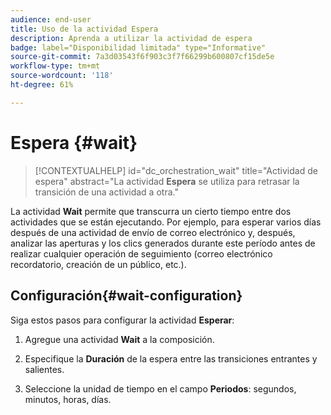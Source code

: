 ```yaml
---
audience: end-user
title: Uso de la actividad Espera
description: Aprenda a utilizar la actividad de espera
badge: label="Disponibilidad limitada" type="Informative"
source-git-commit: 7a3d03543f6f903c3f7f66299b600807cf15de5e
workflow-type: tm+mt
source-wordcount: '118'
ht-degree: 61%

---
```


# Espera {#wait}

>[!CONTEXTUALHELP]
>id="dc_orchestration_wait"
>title="Actividad de espera"
>abstract="La actividad **Espera** se utiliza para retrasar la transición de una actividad a otra."

La actividad **Wait** permite que transcurra un cierto tiempo entre dos actividades que se están ejecutando. Por ejemplo, para esperar varios días después de una actividad de envío de correo electrónico y, después, analizar las aperturas y los clics generados durante este período antes de realizar cualquier operación de seguimiento (correo electrónico recordatorio, creación de un público, etc.).

## Configuración{#wait-configuration}

Siga estos pasos para configurar la actividad **Esperar**:

1. Agregue una actividad **Wait** a la composición.

1. Especifique la **Duración** de la espera entre las transiciones entrantes y salientes.

1. Seleccione la unidad de tiempo en el campo **Periodos**: segundos, minutos, horas, días.


